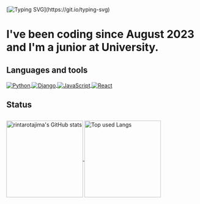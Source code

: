 [![Typing SVG](https://readme-typing-svg.demolab.com?font=Shippori+Antique+B1&pause=1000&color=783BF7&random=false&width=435&lines=Thank+you+for+coming+to+my+Github.)](https://git.io/typing-svg)


<h1>I've been coding since August 2023 and I'm a junior at University.</h1> 

<h2>Languages and tools</h2>
<a href="https://github.com/rintarotajima/">
  <img align="center" src="https://skillicons.dev/icons?i=python" alt="Python">
</a>
<a href="https://github.com/rintarotajima/">
  <img align="center" src="https://skillicons.dev/icons?i=django" alt="Django">
</a>
<a href="https://github.com/rintarotajima/">
  <img align="center" src="https://skillicons.dev/icons?i=js" alt="JavaScript">
</a>
<a href="https://github.com/rintarotajima/">
  <img align="center" src="https://skillicons.dev/icons?i=react" alt="React">
</a>

<h2>Status<h2></h2>
  
<a href="https://github.com/rintarotajima/">
  <img align="center" src="https://github-readme-stats.vercel.app/api?username=rintarotajima&count_private=true&show_icons=true&theme=yeblu" alt="rintarotajima's GitHub stats" height="200px" />
</a>
<a href="https://github.com/rintarotajima/">
  <img align="center" src="https://github-readme-stats.vercel.app/api/top-langs/?username=rintarotajima&layout=compact&theme=yeblu" alt="Top used Langs" height="200px" />
</a>
